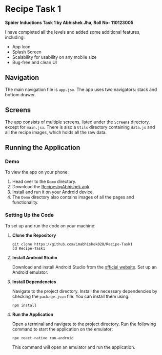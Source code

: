 <!DOCTYPE html>
<html lang="en">
<head>
    <meta charset="UTF-8">
    <meta name="viewport" content="width=device-width, initial-scale=1.0">
    <title>Recipe Task 1 - Abhishek Jha</title>
</head>
<body>
    <h1>Recipe Task 1</h1>
    <p><strong>Spider Inductions Task 1 by Abhishek Jha, Roll No- 110123005</strong></p>
    <p>I have completed all the levels and added some additional features, including:</p>
    <ul>
        <li>App Icon</li>
        <li>Splash Screen</li>
        <li>Scalability for usability on any mobile size</li>
        <li>Bug-free and clean UI</li>
    </ul>
    <h2>Navigation</h2>
    <p>The main navigation file is <code>app.jsx</code>. The app uses two navigators: stack and bottom drawer.</p>
    <h2>Screens</h2>
    <p>The app consists of multiple screens, listed under the <code>Screens</code> directory, except for <code>main.jsx</code>. There is also a <code>Utils</code> directory containing <code>data.js</code> and all the recipe images, which holds all the raw data.</p>
    <h2>Running the Application</h2>
    <h3>Demo</h3>
    <p>To view the app on your phone:</p>
    <ol>
        <li>Head over to the <code>Demo</code> directory.</li>
        <li>Download the <a href="Demo/RecipesbyAbhishek.apk" download>RecipesbyAbhishek.apk</a>.</li>
        <li>Install and run it on your Android device.</li>
        <li>The <code>Demo</code> directory also contains images of all the pages and functionality.</li>
    </ol>
    <h3>Setting Up the Code</h3>
    <p>To set up and run the code on your machine:</p>
    <ol>
        <li>
            <strong>Clone the Repository</strong>
            <pre><code>git clone https://github.com/imabhishek028/Recipe-Task1
cd Recipe-Task1</code></pre>
        </li>
        <li>
            <strong>Install Android Studio</strong>
            <p>Download and install Android Studio from the <a href="https://developer.android.com/studio" target="_blank">official website</a>. Set up an Android emulator.</p>
        </li>
        <li>
            <strong>Install Dependencies</strong>
            <p>Navigate to the project directory. Install the necessary dependencies by checking the <code>package.json</code> file. You can install them using:</p>
            <pre><code>npm install</code></pre>
        </li>
        <li>
            <strong>Run the Application</strong>
            <p>Open a terminal and navigate to the project directory. Run the following command to start the application on the emulator:</p>
            <pre><code>npx react-native run-android</code></pre>
            <p>This command will open an emulator and run the application.</p>
        </li>
    </ol>
</body>
</html>
